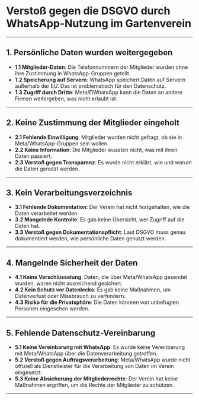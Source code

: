 # **Verstoß gegen die DSGVO durch WhatsApp-Nutzung im Gartenverein**

---

## **1. Persönliche Daten wurden weitergegeben**

- **1.1 Mitglieder-Daten**: Die Telefonnummern der Mitglieder wurden ohne ihre Zustimmung in WhatsApp-Gruppen geteilt.
- **1.2 Speicherung auf Servern**: WhatsApp speichert Daten auf Servern außerhalb der EU. Das ist problematisch für den Datenschutz.
- **1.3 Zugriff durch Dritte**: Meta/∏WhatsApp kann die Daten an andere Firmen weitergeben, was nicht erlaubt ist.

---

## **2. Keine Zustimmung der Mitglieder eingeholt**

- **2.1 Fehlende Einwilligung**: Mitglieder wurden nicht gefragt, ob sie in Meta/WhatsApp-Gruppen sein wollen.
- **2.2 Keine Information**: Die Mitglieder wussten nicht, was mit ihren Daten passiert.
- **2.3 Verstoß gegen Transparenz**: Es wurde nicht erklärt, wie und warum die Daten genutzt werden.

---

## **3. Kein Verarbeitungsverzeichnis**

- **3.1 Fehlende Dokumentation**: Der Verein hat nicht festgehalten, wie die Daten verarbeitet werden.
- **3.2 Mangelnde Kontrolle**: Es gab keine Übersicht, wer Zugriff auf die Daten hat.
- **3.3 Verstoß gegen Dokumentationspflicht**: Laut DSGVO muss genau dokumentiert werden, wie persönliche Daten genutzt werden.

---

## **4. Mangelnde Sicherheit der Daten**

- **4.1 Keine Verschlüsselung**: Daten, die über Meta/WhatsApp gesendet wurden, waren nicht ausreichend gesichert.
- **4.2 Kein Schutz vor Datenlecks**: Es gab keine Maßnahmen, um Datenverlust oder Missbrauch zu verhindern.
- **4.3 Risiko für die Privatsphäre**: Die Daten könnten von unbefugten Personen eingesehen werden.

---

## **5. Fehlende Datenschutz-Vereinbarung**

- **5.1 Keine Vereinbarung mit WhatsApp**: Es wurde keine Vereinbarung mit Meta/WhatsApp über die Datenverarbeitung getroffen.
- **5.2 Verstoß gegen Auftragsverarbeitung**: Meta/WhatsApp wurde nicht offiziell als Dienstleister für die Verarbeitung von Daten im Verein eingesetzt.
- **5.3 Keine Absicherung der Mitgliederrechte**: Der Verein hat keine Maßnahmen ergriffen, um die Rechte der Mitglieder zu schützen.

---
